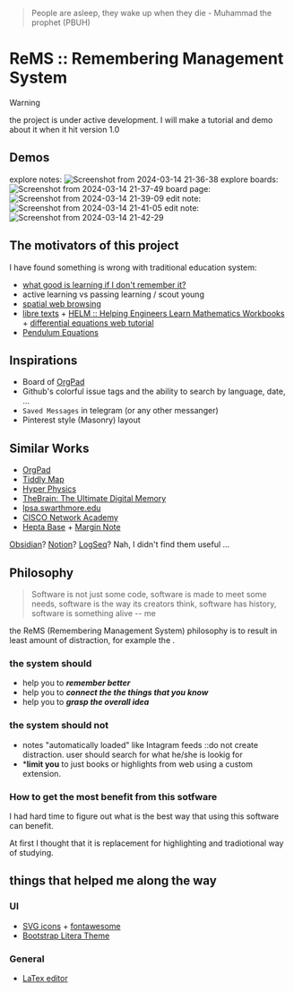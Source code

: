 > People are asleep, they wake up when they die - Muhammad the prophet (PBUH)

# ReMS :: Remembering Management System

> [!WARNING]
> the project is under active development. I will make a tutorial and demo about it when it hit version 1.0

## Demos
explore notes:
![Screenshot from 2024-03-14 21-36-38](https://github.com/hamidb80/ReMS/assets/33871336/4b7f6b65-25fd-40b5-b2ec-8f1601072b2e)
explore boards:
![Screenshot from 2024-03-14 21-37-49](https://github.com/hamidb80/ReMS/assets/33871336/7c7a3f4b-77fd-46c4-ba86-cd2bb11bd7e5)
board page:
![Screenshot from 2024-03-14 21-39-09](https://github.com/hamidb80/ReMS/assets/33871336/129ed27d-a15e-4098-939d-6bec5f6f4f84)
edit note:
![Screenshot from 2024-03-14 21-41-05](https://github.com/hamidb80/ReMS/assets/33871336/a5efc5b5-d1f8-407f-a16c-98965c15c1be)
edit note:
![Screenshot from 2024-03-14 21-42-29](https://github.com/hamidb80/ReMS/assets/33871336/4b490a20-6b37-48ca-b8fe-fd1c6d66e34c)


## The motivators of this project
I have found something is wrong with traditional education system:
- [what good is learning if I don't remember it?](https://files.eric.ed.gov/fulltext/EJ1055665.pdf)
- active learning vs passing learning / scout young
- [spatial web browsing](https://maggieappleton.com/spatial-web)
- [libre texts](https://libretexts.org/) + [HELM :: Helping Engineers Learn Mathematics Workbooks](https://www.lboro.ac.uk/departments/mlsc/student-resources/helm-workbooks/) +  [differential equations web tutorial](https://tutorial.math.lamar.edu/classes/de/de.aspx)
- [Pendulum Equations](https://www.cfm.brown.edu/people/dobrush/am34/Mathematica/ch3/pendulum.html)

## Inspirations
- Board of [OrgPad](https://orgpad.info/)
- Github's colorful issue tags and the ability to search by language, date, ...
- `Saved Messages` in telegram (or any other messanger)
- Pinterest style (Masonry) layout

## Similar Works
- [OrgPad](https://orgpad.info/)
- [Tiddly Map](https://tiddlymap.org/)
- [Hyper Physics](http://hyperphysics.phy-astr.gsu.edu/hbase/hframe.html)
- [TheBrain: The Ultimate Digital Memory](https://www.thebrain.com/)
- [lpsa.swarthmore.edu](https://lpsa.swarthmore.edu/TM/tmExplore/index.html?LPSA#t_lpsahome)
- [CISCO Network Academy](http://cisco.num.edu.mn/CCNA_R&S1/course/module7/#7.0.1.1)
- [Hepta Base](https://heptabase.com/) + [Margin Note](https://www.marginnote.com/)

[Obsidian](https://obsidian.md/)? [Notion](https://www.notion.so/)? [LogSeq](https://github.com/logseq/logseq)? Nah, I didn't find them useful ...

## Philosophy
> Software is not just some code, software is made to meet some needs, software is the way its creators think, software has history, software is something alive -- me

the ReMS (Remembering Management System) philosophy is to result in least amount of distraction, for example the .

### the system should
- help you to ***remember better***
- help you to ***connect the the things that you know***
- help you to ***grasp the overall idea***

### the system should not
- notes "automatically loaded" like Intagram feeds ::do not create distraction. user should search for what he/she is lookig for
- ***limit you** to just books or highlights from web using a custom extension.

### How to get the most benefit from this sotfware
I had hard time to figure out what is the best way that using this software can benefit.

At first I thought that it is replacement for highlighting and tradiotional way of studying.



## things that helped me along the way
### UI
- [SVG icons](https://www.svgrepo.com/collection/solar-bold-duotone-icons/) + [fontawesome](https://fontawesome.com/)
- [Bootstrap Litera Theme](https://bootswatch.com/litera)

### General
- [LaTex editor](https://latexeditor.lagrida.com/)
